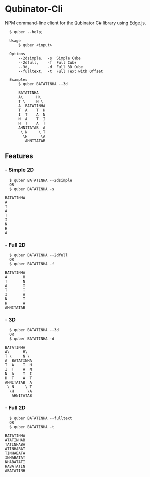 # Qubinator-Cli
NPM command-line client for the Qubinator C# library using Edge.js.

```
  $ quber --help;
```
```
  Usage
      $ quber <input>

  Options
      --2dsimple,  -s  Simple Cube
      --2dfull,    -f  Full Cube
      --3d,        -d  Full 3D Cube
      --fulltext,  -t  Full Text with Offset

  Examples
      $ quber BATATINHA --3d

      BATATINHA
      A\      H\
      T \     N \
      A  BATATINHA
      T  A    T  H
      I  T    A  N
      N  A    T  I
      H  T    A  T
      AHNITATAB  A
       \ N     \ T
        \H      \A
         AHNITATAB
```

## Features

### - Simple 2D

```
  $ quber BATATINHA --2dsimple
  OR
  $ quber BATATINHA -s
```

```
BATATINHA
A
T
A
T
I
N
H
A
```

### - Full 2D

```
  $ quber BATATINHA --2dfull
  OR
  $ quber BATATINHA -f
```

```
BATATINHA
A       H
T       N
A       I
T       T
I       A
N       T
H       A
AHNITATAB
```

### - 3D

```
  $ quber BATATINHA --3d
  OR
  $ quber BATATINHA -d
```

```
BATATINHA
A\      H\
T \     N \
A  BATATINHA
T  A    T  H
I  T    A  N
N  A    T  I
H  T    A  T
AHNITATAB  A
 \ N     \ T
  \H      \A
   AHNITATAB
```

### - Full 2D

```
  $ quber BATATINHA --fulltext
  OR
  $ quber BATATINHA -t
```

```
BATATINHA
ATATINHAB
TATINHABA
ATINHABAT
TINHABATA
INHABATAT
NHABATATI
HABATATIN
ABATATINH
```